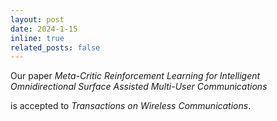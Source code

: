 ```yaml
---
layout: post
date: 2024-1-15
inline: true
related_posts: false
---
```


Our paper *Meta-Critic Reinforcement Learning for Intelligent Omnidirectional Surface Assisted Multi-User Communications* 

is accepted to *Transactions on Wireless Communications*. 